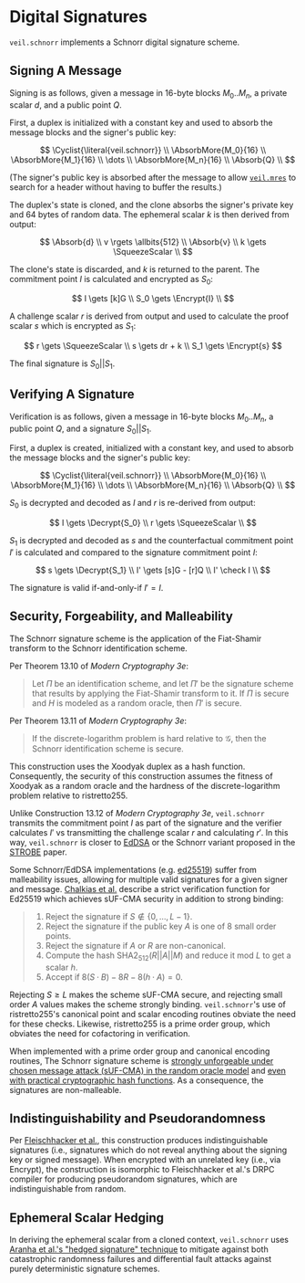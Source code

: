 # Digital Signatures

`veil.schnorr` implements a Schnorr digital signature scheme.

## Signing A Message

Signing is as follows, given a message in 16-byte blocks $M_0..M_n$, a private scalar $d$, and a
public point $Q$.

First, a duplex is initialized with a constant key and used to absorb the message blocks and the
signer's public key:

$$
\Cyclist{\literal{veil.schnorr}} \\
\AbsorbMore{M_0}{16} \\
\AbsorbMore{M_1}{16} \\
\dots \\
\AbsorbMore{M_n}{16} \\
\Absorb{Q} \\
$$

(The signer's public key is absorbed after the message to allow [`veil.mres`](mres.md) to search for
a header without having to buffer the results.)

The duplex's state is cloned, and the clone absorbs the signer's private key and 64 bytes of random
data. The ephemeral scalar $k$ is then derived from output:

$$
\Absorb{d} \\
v \rgets \allbits{512} \\
\Absorb{v} \\
k \gets \SqueezeScalar \\
$$

The clone's state is discarded, and $k$ is returned to the parent. The commitment point $I$ is
calculated and encrypted as $S_0$:

$$
I \gets [k]G \\
S_0 \gets \Encrypt{I} \\
$$

A challenge scalar $r$ is derived from output and used to calculate the proof scalar $s$ which is
encrypted as $S_1$:

$$
r \gets \SqueezeScalar \\
s \gets dr + k \\
S_1 \gets \Encrypt{s}
$$

The final signature is $S_0 || S_1$.

## Verifying A Signature

Verification is as follows, given a message in 16-byte blocks $M_0..M_n$, a public point $Q$, and a
signature $S_0 || S_1$.

First, a duplex is created, initialized with a constant key, and used to absorb the message blocks
and the signer's public key:

$$
\Cyclist{\literal{veil.schnorr}} \\
\AbsorbMore{M_0}{16} \\
\AbsorbMore{M_1}{16} \\
\dots \\
\AbsorbMore{M_n}{16} \\
\Absorb{Q} \\
$$

$S_0$ is decrypted and decoded as $I$ and $r$ is re-derived from output:

$$
I \gets \Decrypt{S_0} \\
r \gets \SqueezeScalar \\
$$

$S_1$ is decrypted and decoded as $s$ and the counterfactual commitment point $I'$ is calculated and
compared to the signature commitment point $I$:

$$
s \gets \Decrypt{S_1} \\
I' \gets [s]G - [r]Q \\
I' \check I \\
$$

The signature is valid if-and-only-if $I' = I$.

## Security, Forgeability, and Malleability

The Schnorr signature scheme is the application of the Fiat-Shamir transform to the Schnorr
identification scheme.

Per Theorem 13.10 of _Modern Cryptography 3e_:

> Let $\Pi$ be an identification scheme, and let $\Pi'$ be the signature scheme that results by
> applying the Fiat-Shamir transform to it. If $\Pi$ is secure and $H$ is modeled as a random
> oracle, then $\Pi'$ is secure.

Per Theorem 13.11 of _Modern Cryptography 3e_:

> If the discrete-logarithm problem is hard relative to $\mathcal{G}$, then the Schnorr
> identification scheme is secure.

This construction uses the Xoodyak duplex as a hash function. Consequently, the security of this
construction assumes the fitness of Xoodyak as a random oracle and the hardness of the
discrete-logarithm problem relative to ristretto255.

Unlike Construction 13.12 of _Modern Cryptography 3e_, `veil.schnorr` transmits the commitment point
$I$ as part of the signature and the verifier calculates $I'$ vs transmitting the challenge scalar
$r$ and calculating $r'$. In this way, `veil.schnorr` is closer to [EdDSA][ed25519] or the Schnorr
variant proposed in the [STROBE][strobe] paper.

Some Schnorr/EdDSA implementations (e.g. [ed25519][ed25519]) suffer from malleability issues,
allowing for multiple valid signatures for a given signer and message. [Chalkias et al.][eddsa]
describe a strict verification function for Ed25519 which achieves sUF-CMA security in addition to
strong binding:

> 1. Reject the signature if $S \not\in \{0,\ldots,L−1\}$.
> 2. Reject the signature if the public key $A$ is one of 8 small order points.
> 3. Reject the signature if $A$ or $R$ are non-canonical.
> 4. Compute the hash $\text{SHA2}_{512}(R||A||M)$ and reduce it mod $L$ to get a scalar $h$.
> 5. Accept if $8(S·B)−8R−8(h·A)=0$.

Rejecting $S \geq L$ makes the scheme sUF-CMA secure, and rejecting small order $A$ values makes the
scheme strongly binding. `veil.schnorr`'s use of ristretto255's canonical point and scalar encoding
routines obviate the need for these checks. Likewise, ristretto255 is a prime order group, which
obviates the need for cofactoring in verification.

When implemented with a prime order group and canonical encoding routines, The Schnorr signature
scheme is [strongly unforgeable under chosen message attack (sUF-CMA) in the random oracle
model][schnorr-cma] and [even with practical cryptographic hash functions][schnorr-hash]. As a
consequence, the signatures are non-malleable.

## Indistinguishability and Pseudorandomness

Per [Fleischhacker et al.][ind-sig], this construction produces indistinguishable signatures (i.e.,
signatures which do not reveal anything about the signing key or signed message). When encrypted
with an unrelated key (i.e., via $\text{Encrypt}$), the construction is isomorphic to Fleischhacker
et al.'s DRPC compiler for producing pseudorandom signatures, which are indistinguishable from
random.

## Ephemeral Scalar Hedging

In deriving the ephemeral scalar from a cloned context, `veil.schnorr` uses [Aranha et al.'s "hedged
signature" technique][hedge] to mitigate against both catastrophic randomness failures and
differential fault attacks against purely deterministic signature schemes.

[ed25519]: https://eprint.iacr.org/2020/823.pdf

[eddsa]: https://eprint.iacr.org/2020/1244.pdf

[schnorr-cma]: https://www.di.ens.fr/david.pointcheval/Documents/Papers/2000_joc.pdf

[schnorr-hash]: http://www.neven.org/papers/schnorr.pdf

[ind-sig]: https://eprint.iacr.org/2011/673.pdf

[hedge]: https://eprint.iacr.org/2019/956.pdf

[strobe]: https://eprint.iacr.org/2017/003.pdf
